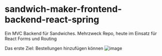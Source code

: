 # sandwich-maker-frontend-backend-react-spring
Ein MVC Backend für Sandwiches. Mehrzweck Repo, heute im Einsatz für React Forms und Routing

Das erste Ziel: Bestellungen hinzufügen können
![image](https://user-images.githubusercontent.com/23424538/192499770-c1f1caa0-c40e-4458-a0d0-fea43ac4184e.png)
